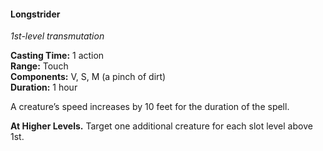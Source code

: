 #### Longstrider
<!-- TODO Check and tag this spell -->
<!-- markdownlint-disable-next-line no-emphasis-as-heading -->
_1st-level transmutation_

**Casting Time:** 1 action \
**Range:** Touch \
**Components:** V, S, M (a pinch of dirt) \
**Duration:** 1 hour

A creature’s speed increases by 10 feet for the duration of the spell.

**At Higher Levels.**
Target one additional creature for each slot level above 1st.
